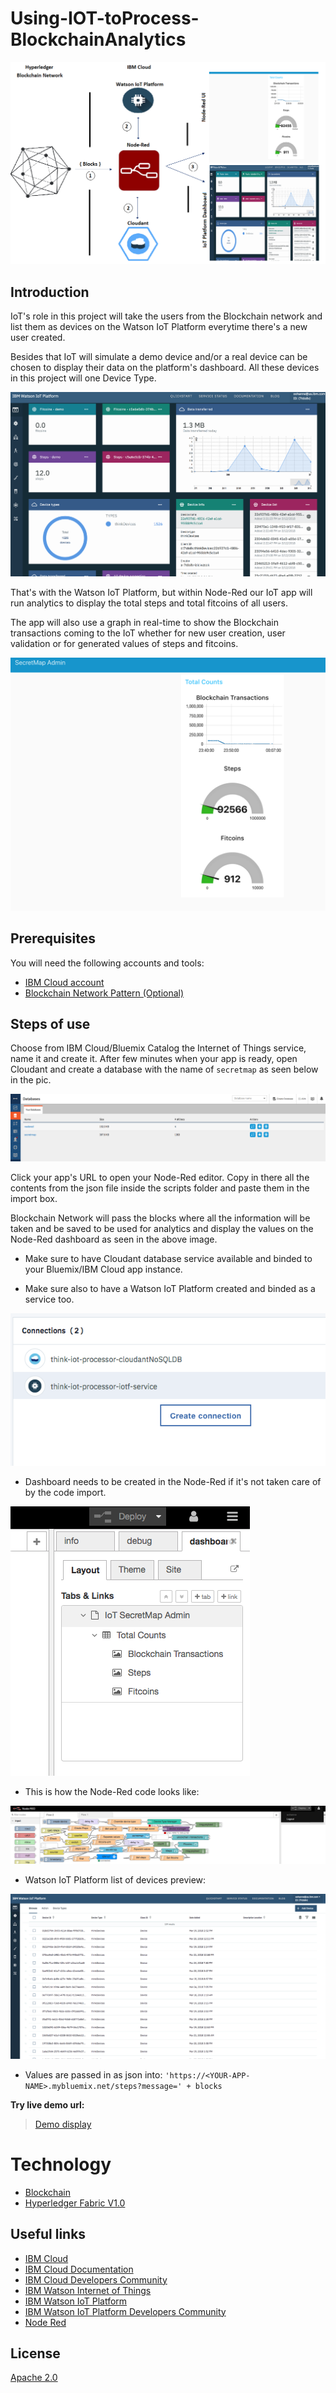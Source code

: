# Using-IOT-toProcess-BlockchainAnalytics

![](docs/iot-blockchain.png)


## Introduction
IoT's role in this project will take the users from the Blockchain network and list them as devices on the Watson IoT Platform everytime there's a new user created.

Besides that IoT will simulate a demo device and/or a real device can be chosen to display their data on the platform's dashboard. All these devices in this project will one Device Type.


![](docs/iot-dash.png)


That's with the Watson IoT Platform, but within Node-Red our IoT app will run analytics to display the total steps and total fitcoins of all users.

The app will also use a graph in real-time to show the Blockchain transactions coming to the IoT whether for new user creation, user validation or for generated values of steps and fitcoins.


![](docs/node-red-dash.png)


## Prerequisites
You will need the following accounts and tools:
* [IBM Cloud account](https://console.ng.bluemix.net/registration/)
* [Blockchain Network Pattern (Optional)](https://developer.ibm.com/code/patterns/explore-hyperledger-fabric-through-a-complete-set-of-apis/)


## Steps of use
Choose from IBM Cloud/Bluemix Catalog the Internet of Things service, name it and create it. After few minutes when your app is ready, open Cloudant and create a database with the name of `secretmap` as seen below in the pic.


![](docs/cloudant.png)


Click your app's URL to open your Node-Red editor. Copy in there all the contents from the json file inside the scripts folder and paste them in the import box.

Blockchain Network will pass the blocks where all the information will be taken and be saved to be used for analytics and display the values on the Node-Red dashboard as seen in the above image.

* Make sure to have Cloudant database service available and binded to your Bluemix/IBM Cloud app instance.

* Make sure also to have a Watson IoT Platform created and binded as a service too.


![](docs/connections.png)


* Dashboard needs to be created in the Node-Red if it's not taken care of by the code import.


![](docs/nr-dash-setup.png)


* This is how the Node-Red code looks like:


![](docs/nodered-nodes.png)


* Watson IoT Platform list of devices preview:


![](docs/iot-platform.png)


* Values are passed in as json into: `'https://<YOUR-APP-NAME>.mybluemix.net/steps?message=' + blocks`


**Try live demo url:**
> [Demo display](https://think-iot-processor.mybluemix.net/ui/#/0)


# Technology

* [Blockchain](https://developer.ibm.com/code/technologies/blockchain/)
* [Hyperledger Fabric V1.0](https://www.hyperledger.org/projects/fabric?cm_mc_uid=56476701007714999647300&cm_mc_sid_50200000=1501558767)

## Useful links

* [IBM Cloud](https://bluemix.net/)  
* [IBM Cloud Documentation](https://www.ng.bluemix.net/docs/)  
* [IBM Cloud Developers Community](http://developer.ibm.com/bluemix)  
* [IBM Watson Internet of Things](http://www.ibm.com/internet-of-things/)  
* [IBM Watson IoT Platform](http://www.ibm.com/internet-of-things/iot-solutions/watson-iot-platform/)   
* [IBM Watson IoT Platform Developers Community](https://developer.ibm.com/iotplatform/)
* [Node Red](https://nodered.org/)


## License
[Apache 2.0](LICENSE)

